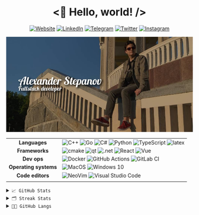 <h1 align="center">
    <👋 Hello, world! />
</h1>

<p align="center">
    <a href="https://willsem.ru"><img alt="Website" src="https://img.shields.io/badge/website-000000?style=for-the-badge&logo=About.me&logoColor=white" /></a>
    <a href="https://www.linkedin.com/in/willsem/"><img alt="LinkedIn" src="https://img.shields.io/badge/LinkedIn-0077B5?style=for-the-badge&logo=linkedin&logoColor=white" /></a>
    <a href="https://t.me/willsem"><img alt="Telegram" src="https://img.shields.io/badge/Telegram-2CA5E0?style=for-the-badge&logo=telegram&logoColor=white" /></a>
    <a href="https://twitter.com/willsem99"><img alt="Twitter" src="https://img.shields.io/badge/Twitter-1DA1F2?style=for-the-badge&logo=twitter&logoColor=white" /></a>
    <a href="https://www.instagram.com/willsem99/"><img alt="Instagram" src="https://img.shields.io/badge/Instagram-E4405F?style=for-the-badge&logo=instagram&logoColor=white" /></a>
</p>

<img alt="Willsem" src="img/willsem.jpg" />

|||
|:-:|---|
|**Languages**|<img alt="C++" src="https://img.shields.io/badge/c++-%2300599C.svg?&style=for-the-badge&logo=c%2B%2B&ogoColor=white" /> <img alt="Go" src="https://img.shields.io/badge/go-%2300ADD8.svg?&style=for-the-badge&logo=go&logoColor=white" /> <img alt="C#" src="https://img.shields.io/badge/c%23-%23239120.svg?&style=for-the-badge&logo=c-sharp&logoColor=white" /> <img alt="Python" src="https://img.shields.io/badge/python-%2314354C.svg?&style=for-the-badge&logo=python&logoColor=white" /> <img alt="TypeScript" src="https://img.shields.io/badge/TypeScript-007ACC?style=for-the-badge&logo=typescript&logoColor=white" /> <img alt="latex" src="https://img.shields.io/badge/LaTeX-47A141?style=for-the-badge&logo=LaTeX&logoColor=white" />|
|**Frameworks**|<img alt="cmake" src="https://img.shields.io/badge/CMake-064F8C?style=for-the-badge&logo=cmake&logoColor=white" /> <img alt="qt" src="https://img.shields.io/badge/Qt-41CD52?style=for-the-badge&logo=qt&logoColor=white" /> <img alt=".net" src="https://img.shields.io/badge/.NET-512BD4?style=for-the-badge&logo=dotnet&logoColor=white" /> <img alt="React" src="https://img.shields.io/badge/React-20232A?style=for-the-badge&logo=react&logoColor=61DAFB" /> <img alt="Vue" src="https://img.shields.io/badge/vuejs-%2335495e.svg?style=for-the-badge&logo=vuedotjs&logoColor=%234FC08D" />|
|**Dev ops**|<img alt="Docker" src="https://img.shields.io/badge/docker-%230db7ed.svg?&style=for-the-badge&logo=docker&logoColor=white" /> <img alt="GitHub Actions" src="https://img.shields.io/badge/github%20actions-%232671E5.svg?&style=for-the-badge&logo=github-actions&logoColor=white" /> <img alt="GitLab CI" src="https://img.shields.io/badge/GitLab%20CI-%23181717.svg?&style=for-the-badge&logo=gitlab&logoColor=white" />|
|**Operating systems**|<img alt="MacOS" src="https://img.shields.io/badge/MacOS-000000?style=for-the-badge&logo=apple&logoColor=white" /> <img alt="Windows 10" src="https://img.shields.io/badge/Windows-0078D6?style=for-the-badge&logo=windows&logoColor=white" />|
|**Code editors**|<img alt="NeoVim" src="https://img.shields.io/badge/NeoVim-%2357A143.svg?&style=for-the-badge&logo=neovim&logoColor=white" /> <img alt="Visual Studio Code" src="https://img.shields.io/badge/Visual_Studio_Code-0078D4?style=for-the-badge&logo=visual%20studio%20code&logoColor=white" />|
|||

<details>
  <summary><code>📈 GitHub Stats</code></summary>

<img alt="Willsem's Github Stats" src="https://github-readme-stats.vercel.app/api?username=Willsem&show_icons=true&hide_border=false&title_color=fff&icon_color=79ff97&text_color=9f9f9f&bg_color=151515" />
</details>

<details>
  <summary><code>🗂 Streak Stats</code></summary>

<a href="https://git.io/streak-stats"><img alt="Github Streak" src="https://github-readme-streak-stats.herokuapp.com/?user=Willsem&theme=gotham" /></a>
</details>

<details>
  <summary><code>👨‍💻 GitHub Langs</code></summary>

<img alt="Willsem's Github Langs" src="https://github-readme-stats-one-bice.vercel.app/api/top-langs/?username=Willsem&role=ORGANIZATION_MEMBER,OWNER,COLLABORATOR&hide_border=false&layout=compact&title_color=fff&icon_color=79ff97&text_color=9f9f9f&bg_color=151515&langs_count=6&hide=html,css,makefile,tex,jupyter notebook" />
</details>

